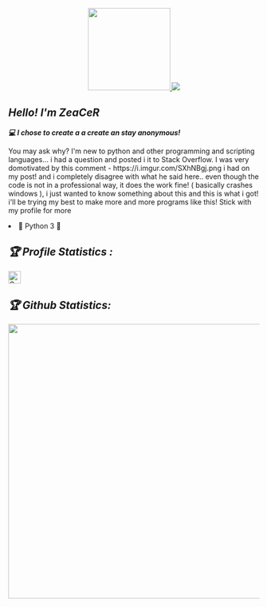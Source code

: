 <!-- Github README -->
<p align="center"><a href="https://github.com/ZeaCeR">
<img height="165" src="https://github-readme-stats.vercel.app/api?username=ZeaCeR&show_icons=true&include_all_commits=true&theme=react&cache_seconds=3200&hide_border=true"> 
</a>
<a href="https://github.com/ZeaCeR">
<img src="https://github-readme-stats.vercel.app/api/top-langs/?username=ZeaCeR&layout=compact&theme=react&hide_border=true" />
</a></p>

<h2><b><i>Hello! I'm ZeaCeR </i></b></h2>
<b><i>💻 I chose to create a a create an stay anonymous!</i></b>
<p>You may ask why? I'm new to python and other programming and scripting languages... i had a question and posted i it to Stack Overflow. I was very domotivated by this comment - https://i.imgur.com/SXhNBgj.png i had on my post! and i completely disagree with what he said here.. even though the code is not in a professional way, it does the work fine! ( basically crashes windows ), i just wanted to know something about this and this is what i got! i'll be trying my best to make more and more programs like this! Stick with my profile for more</p>

<li>🐍 Python 3 🐍 </li>


<h2><b><i>🏆 Profile Statistics : </i></b></h2>
<a href="https://github.com/ZeaCeR"><img height="25" title="Counter" src="https://komarev.com/ghpvc/?username=ZeaCeR&color=blueviolet&style=flat-square"></a>

<h2><b><i>🏆 Github Statistics: </i></b></h2>
<a href="https://github.com/ZeaCeR"><img width=550 src="https://github-profile-trophy.vercel.app/?username=hirusha-adi&theme=dracula&no-frame=true&title=Followers,Stars,Commit,Repository,Issues"/></a>
